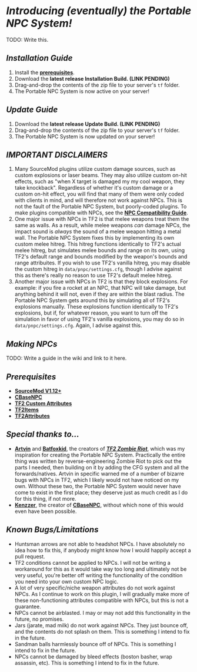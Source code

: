 # *Introducing (eventually) the Portable NPC System!*
TODO: Write this.

## *Installation Guide*
1. Install the **[prerequisites]()**.
2. Download the **latest release Installation Build. (LINK PENDING)**
3. Drag-and-drop the contents of the zip file to your server's `tf` folder.
4. The Portable NPC System is now active on your server!

## *Update Guide*
1. Download the **latest release Update Build. (LINK PENDING)**
2. Drag-and-drop the contents of the zip file to your server's `tf` folder.
3. The Portable NPC System is now updated on your server!

## *IMPORTANT DISCLAIMERS*
1. Many SourceMod plugins utilize custom damage sources, such as custom explosions or laser beams. They may also utilize custom on-hit effects, such as "when X target is damaged my my cool weapon, they take knockback". Regardless of whether it's custom damage or a custom on-hit effect, you will find that many of them were only coded with clients in mind, and will therefore not work against NPCs. This is not the fault of the Portable NPC System, but poorly-coded plugins. To make plugins compatible with NPCs, see the **[NPC Compatibility Guide](https://github.com/SupremeSpookmaster/TF2-Portable-NPC-System/wiki/NPC-Compatibility-Guide)**.
3. One major issue with NPCs in TF2 is that melee weapons treat them the same as walls. As a result, while melee weapons *can* damage NPCs, the impact sound is *always* the sound of a melee weapon hitting a metal wall. The Portable NPC System fixes this by implementing its own custom melee hitreg. This hitreg functions identically to TF2's actual melee hitreg, but simulates melee bounds and range on its own, using TF2's default range and bounds modified by the weapon's bounds and range attribuites. If you wish to use TF2's vanilla hitreg, you may disable the custom hitreg in `data/pnpc/settings.cfg`, though I advise against this as there's really no reason to use TF2's default melee hitreg.
4. Another major issue with NPCs in TF2 is that they block explosions. For example: if you fire a rocket at an NPC, that NPC will take damage, but anything behind it will not, even if they are within the blast radius. The Portable NPC System gets around this by simulating all of TF2's explosions manually. These explosions function identically to TF2's explosions, but if, for whatever reason, you want to turn off the simulation in favor of using TF2's vanilla explosions, you may do so in `data/pnpc/settings.cfg`. Again, I advise against this.

## *Making NPCs*
TODO: Write a guide in the wiki and link to it here.

## *Prerequisites*
- **[SourceMod V1.12+](https://www.sourcemod.net/downloads.php?branch=dev)**
- **[CBaseNPC](https://github.com/TF2-DMB/CBaseNPC?tab=readme-ov-file)**
- **[TF2 Custom Attributes](https://forums.alliedmods.net/showthread.php?p=2703773)**
- **[TF2Items](https://github.com/asherkin/TF2Items)**
- **[TF2Attributes](https://github.com/FlaminSarge/tf2attributes)**

## *Special thanks to...*
- **[Artvin](https://github.com/artvin01)** and **[Batfoxkid](https://github.com/Batfoxkid)**, the creators of ***[TF2 Zombie Riot](https://github.com/artvin01/TF2-Zombie-Riot)***, which was my inspiration for creating the Portable NPC System. Practically the entire thing was written by reverse-engineering Zombie Riot to pick out the parts I needed, then building on it by adding the CFG system and all the forwards/natives. Artvin in specific warned me of a number of bizarre bugs with NPCs in TF2, which I likely would not have noticed on my own. Without these two, the Portable NPC System would never have come to exist in the first place; they deserve just as much credit as I do for this thing, if not more.
- **[Kenzzer](https://github.com/Kenzzer)**, the creator of **[CBaseNPC](https://github.com/TF2-DMB/CBaseNPC?tab=readme-ov-file)**, without which none of this would even have been possible.

## *Known Bugs/Limitations*
- Huntsman arrows are not able to headshot NPCs. I have absolutely no idea how to fix this, if anybody might know how I would happily accept a pull request.
- TF2 conditions cannot be applied to NPCs. I will not be writing a workaround for this as it would take way too long and ultimately not be very useful, you're better off writing the functionality of the condition you need into your own custom NPC logic.
- A lot of very specific/niche weapon attributes do not work against NPCs. As I continue to work on this plugin, I will gradually make more of these non-functioning attributes compatible with NPCs, but this is not a guarantee.
- NPCs cannot be airblasted. I may or may not add this functionality in the future, no promises.
- Jars (jarate, mad milk) do not work against NPCs. They just bounce off, and the contents do not splash on them. This is something I intend to fix in the future.
- Sandman balls harmlessly bounce off of NPCs. This is something I intend to fix in the future.
- NPCs cannot be damaged by bleed effects (boston basher, wrap assassin, etc). This is something I intend to fix in the future.
